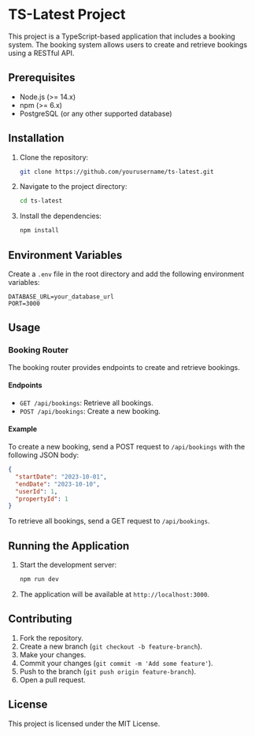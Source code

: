 # TS-Latest Project

This project is a TypeScript-based application that includes a booking system. The booking system allows users to create and retrieve bookings using a RESTful API.

## Prerequisites

- Node.js (>= 14.x)
- npm (>= 6.x)
- PostgreSQL (or any other supported database)

## Installation

1. Clone the repository:
    ```bash
    git clone https://github.com/yourusername/ts-latest.git
    ```
2. Navigate to the project directory:
    ```bash
    cd ts-latest
    ```
3. Install the dependencies:
    ```bash
    npm install
    ```

## Environment Variables

Create a `.env` file in the root directory and add the following environment variables:
```
DATABASE_URL=your_database_url
PORT=3000
```

## Usage

### Booking Router

The booking router provides endpoints to create and retrieve bookings.

#### Endpoints

- `GET /api/bookings`: Retrieve all bookings.
- `POST /api/bookings`: Create a new booking.

#### Example

To create a new booking, send a POST request to `/api/bookings` with the following JSON body:
```json
{
  "startDate": "2023-10-01",
  "endDate": "2023-10-10",
  "userId": 1,
  "propertyId": 1
}
```

To retrieve all bookings, send a GET request to `/api/bookings`.

## Running the Application

1. Start the development server:
    ```bash
    npm run dev
    ```
2. The application will be available at `http://localhost:3000`.

## Contributing

1. Fork the repository.
2. Create a new branch (`git checkout -b feature-branch`).
3. Make your changes.
4. Commit your changes (`git commit -m 'Add some feature'`).
5. Push to the branch (`git push origin feature-branch`).
6. Open a pull request.

## License

This project is licensed under the MIT License.
